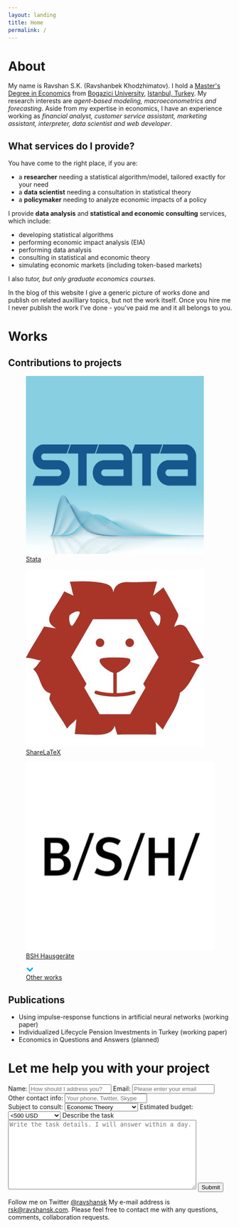 ```yaml
---
layout: landing
title: Home
permalink: /
---
```


# About<a name="about"></a>

My name is Ravshan S.K. (Ravshanbek Khodzhimatov). I hold a [Master's Degree in Economics](http://econ.boun.edu.tr) from [Bogazici University](http://boun.edu.tr), [Istanbul, Turkey](https://en.wikipedia.org/wiki/Istanbul). My research interests are _agent-based modeling, macroeconometrics and forecasting_. Aside from my expertise in economics, I have an experience working as _financial analyst, customer service assistant, marketing assistant, interpreter, data scientist and web developer_.  

## What services do I provide?

You have come to the right place, if you are:
- a **researcher** needing a statistical algorithm/model, tailored exactly for your need
- a **data scientist** needing a consultation in statistical theory
- a **policymaker** needing to analyze economic impacts of a policy

I provide **data analysis** and **statistical and economic consulting** services, which include:
- developing statistical algorithms
- performing economic impact analysis (EIA)
- performing data analysis
- consulting in statistical and economic theory
- simulating economic markets (including token-based markets)


I also _tutor, but only graduate economics courses_.  

In the blog of this website I give a generic picture of works done and publish on related auxilliary topics, but not the work itself. Once you hire me I never publish the work I've done - you've paid me and it all belongs to you.


# Works<a name="works"></a>

## Contributions to projects
<div class="row">
	<div class="imgcolumn">
		<figure class="blog">
			<a href="/works#stata">
				<img src="/assets/img/landing/stata.jpg">
				<figcaption>Stata</figcaption>
			</a>
		</figure>
	</div>
	<div class="imgcolumn">
		<figure class="blog">
			<a href="/works#latex">
				<img src="/assets/img/landing/sharelatex.jpg">
				<figcaption>ShareLaTeX</figcaption>
			</a>
		</figure>
	</div>
	<div class="imgcolumn">
		<figure class="blog">
			<a href="/works#bsh">
				<img src="/assets/img/landing/bsh.jpg">
				<figcaption>BSH Hausgeräte</figcaption>
			</a>
		</figure>
	</div>
</div>

<figure class="expand">
	<a href="/works">
		<img src="/assets/img/landing/expand.png"/>
		<figcaption>Other works</figcaption>
	</a>
</figure>

## Publications 

- Using impulse-response functions in artificial neural networks (working paper)
- Individualized Lifecycle Pension Investments in Turkey (working paper)
- Economics in Questions and Answers (planned)


# Let me help you with your project<a name="hire"></a>

<div class="row">
	<form class="contactform" action="https://formspree.io/rsk@ravshansk.com" method="post" enctype="text/plain">
		<input type="hidden" name="_subject" value="Job request from website" />
		<div class="column">
			<label>
				Name:
				<input type="text" name="name" placeholder="How should I address you?" required>
			</label>
			<label>
				Email:
				<input type="email" name="email" placeholder="Please enter your email" required>
			</label>
			<label>
				Other contact info:
				<input type="text" name="other" placeholder="Your phone, Twitter, Skype">
			</label>
		</div>
		<div class="column">
			<label>Subject to consult:
				<select name="topic">
					<option>Economic Theory</option>
					<option>Statistical Theory</option>
					<option>Economic Analysis</option>
					<option>Statistical Analysis</option>
					<option>Machine Learning</option>
					<option>Computational Statistics</option>
					<option>Other</option>
				</select>
			</label>
			<label>Estimated budget:
				<select name="budget">
					<option><500 USD</option>
					<option>500-1000 USD</option>
					<option>1000-2000 USD</option>
					<option>>2000 USD</option>
				</select>
			</label>
			<label>Describe the task
				<textarea name="body" rows="10" cols="50" placeholder="Write the task details. I will answer within a day." required></textarea>
			</label>
			<input type="submit" value="Submit">
		</div>
	</form>
</div>

Follow me on Twitter <a href="https://twitter.com/ravshansk">@ravshansk</a>
My e-mail address is [rsk@ravshansk.com](mailto:rsk@ravshansk.com). Please feel free to contact me with any questions, comments, collaboration requests. 
 



